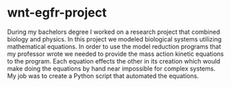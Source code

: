 # wnt-egfr-project
During my bachelors degree I worked on a research project that combined biology and physics. In this project we modeled biological systems utilizing mathematical equations. In order to use the model reduction programs that my professor wrote we needed to provide the mass action kinetic equations to the program. Each equation effects the other in its creation which would make doing the equations by hand near impossible for complex systems. My job was to create a Python script that automated the equations. 
